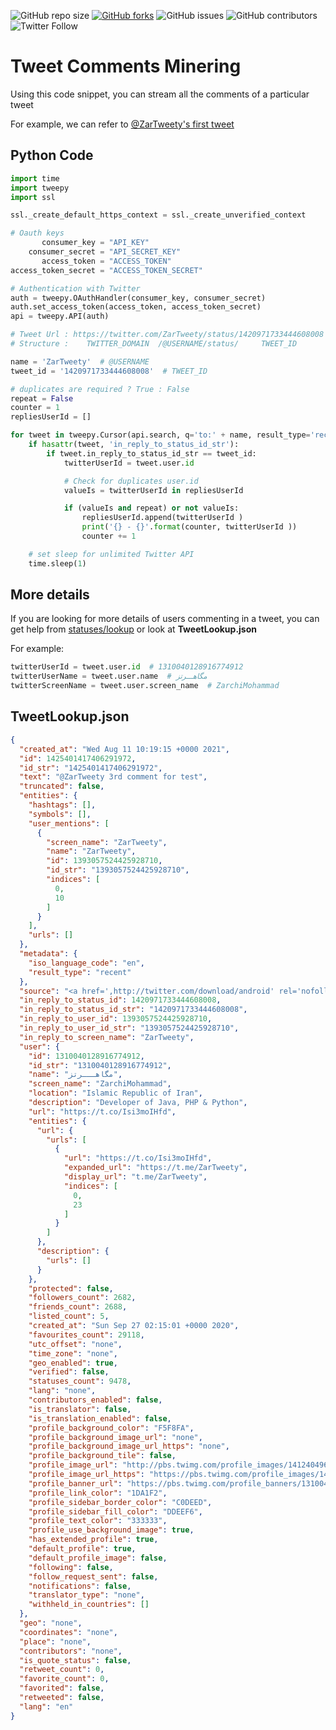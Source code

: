 
![GitHub repo size](https://img.shields.io/github/repo-size/MohammadZarchi/TweetComentsMining)
[![GitHub forks](https://img.shields.io/github/forks/MohammadZarchi/TweetComentsMining.svg)](https://github.com/MohammadZarchi/TweetComentsMining)
![GitHub issues](https://img.shields.io/github/issues/MohammadZarchi/TweetComentsMining)
![GitHub contributors](https://img.shields.io/github/contributors/MohammadZarchi/TweetComentsMining)
![Twitter Follow](https://img.shields.io/twitter/follow/ZarchiMohammad?style=social)

# Tweet Comments Minering

Using this code snippet, you can stream all the comments of a particular tweet

For example, we can refer to [@ZarTweety's first tweet](https://twitter.com/ZarTweety/status/1420971733444608008)


## Python Code

```python
import time
import tweepy
import ssl

ssl._create_default_https_context = ssl._create_unverified_context

# Oauth keys
       consumer_key = "API_KEY"
    consumer_secret = "API_SECRET_KEY"
       access_token = "ACCESS_TOKEN"
access_token_secret = "ACCESS_TOKEN_SECRET"

# Authentication with Twitter
auth = tweepy.OAuthHandler(consumer_key, consumer_secret)
auth.set_access_token(access_token, access_token_secret)
api = tweepy.API(auth)

# Tweet Url : https://twitter.com/ZarTweety/status/1420971733444608008
# Structure :    TWITTER_DOMAIN  /@USERNAME/status/     TWEET_ID

name = 'ZarTweety'  # @USERNAME
tweet_id = '1420971733444608008'  # TWEET_ID

# duplicates are required ? True : False
repeat = False
counter = 1
repliesUserId = []

for tweet in tweepy.Cursor(api.search, q='to:' + name, result_type='recent', timeout=9999999).items(100000):
    if hasattr(tweet, 'in_reply_to_status_id_str'):
        if tweet.in_reply_to_status_id_str == tweet_id:
            twitterUserId = tweet.user.id

            # Check for duplicates user.id
            valueIs = twitterUserId in repliesUserId

            if (valueIs and repeat) or not valueIs:
                repliesUserId.append(twitterUserId )
                print('{} - {}'.format(counter, twitterUserId ))
                counter += 1

    # set sleep for unlimited Twitter API
    time.sleep(1)
```

## More details
If you are looking for more details of users commenting in a tweet, you can get help from [statuses/lookup](https://developer.twitter.com/en/docs/twitter-api/v1/tweets/post-and-engage/api-reference/get-statuses-lookup) or look at **TweetLookup.json**

For example:
```python
twitterUserId = tweet.user.id  # 1310040128916774912
twitterUserName = tweet.user.name  # مگاهـــرتز
twitterScreenName = tweet.user.screen_name  # ZarchiMohammad
```
## TweetLookup.json
```json
{
  "created_at": "Wed Aug 11 10:19:15 +0000 2021",
  "id": 1425401417406291972,
  "id_str": "1425401417406291972",
  "text": "@ZarTweety 3rd comment for test",
  "truncated": false,
  "entities": {
    "hashtags": [],
    "symbols": [],
    "user_mentions": [
      {
        "screen_name": "ZarTweety",
        "name": "ZarTweety",
        "id": 1393057524425928710,
        "id_str": "1393057524425928710",
        "indices": [
          0,
          10
        ]
      }
    ],
    "urls": []
  },
  "metadata": {
    "iso_language_code": "en",
    "result_type": "recent"
  },
  "source": "<a href=',http://twitter.com/download/android' rel='nofollow'>Twitter for Android</a>",
  "in_reply_to_status_id": 1420971733444608008,
  "in_reply_to_status_id_str": "1420971733444608008",
  "in_reply_to_user_id": 1393057524425928710,
  "in_reply_to_user_id_str": "1393057524425928710",
  "in_reply_to_screen_name": "ZarTweety",
  "user": {
    "id": 1310040128916774912,
    "id_str": "1310040128916774912",
    "name": "مگاهـــرتز",
    "screen_name": "ZarchiMohammad",
    "location": "Islamic Republic of Iran",
    "description": "Developer of Java, PHP & Python",
    "url": "https://t.co/Isi3moIHfd",
    "entities": {
      "url": {
        "urls": [
          {
            "url": "https://t.co/Isi3moIHfd",
            "expanded_url": "https://t.me/ZarTweety",
            "display_url": "t.me/ZarTweety",
            "indices": [
              0,
              23
            ]
          }
        ]
      },
      "description": {
        "urls": []
      }
    },
    "protected": false,
    "followers_count": 2682,
    "friends_count": 2688,
    "listed_count": 5,
    "created_at": "Sun Sep 27 02:15:01 +0000 2020",
    "favourites_count": 29118,
    "utc_offset": "none",
    "time_zone": "none",
    "geo_enabled": true,
    "verified": false,
    "statuses_count": 9478,
    "lang": "none",
    "contributors_enabled": false,
    "is_translator": false,
    "is_translation_enabled": false,
    "profile_background_color": "F5F8FA",
    "profile_background_image_url": "none",
    "profile_background_image_url_https": "none",
    "profile_background_tile": false,
    "profile_image_url": "http://pbs.twimg.com/profile_images/1412404960319393793/NUfgIauz_normal.jpg",
    "profile_image_url_https": "https://pbs.twimg.com/profile_images/1412404960319393793/NUfgIauz_normal.jpg",
    "profile_banner_url": "https://pbs.twimg.com/profile_banners/1310040128916774912/1620577298",
    "profile_link_color": "1DA1F2",
    "profile_sidebar_border_color": "C0DEED",
    "profile_sidebar_fill_color": "DDEEF6",
    "profile_text_color": "333333",
    "profile_use_background_image": true,
    "has_extended_profile": true,
    "default_profile": true,
    "default_profile_image": false,
    "following": false,
    "follow_request_sent": false,
    "notifications": false,
    "translator_type": "none",
    "withheld_in_countries": []
  },
  "geo": "none",
  "coordinates": "none",
  "place": "none",
  "contributors": "none",
  "is_quote_status": false,
  "retweet_count": 0,
  "favorite_count": 0,
  "favorited": false,
  "retweeted": false,
  "lang": "en"
}
```
